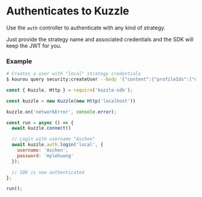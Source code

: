 # Authenticates to Kuzzle

Use the `auth` controller to authenticate with any kind of strategy.  

Just provide the strategy name and associated credentials and the SDK will keep the JWT for you.  

### Example

```bash
# Creates a user with "local" strategy credentials
$ kourou query security:createUser --body '{"content":{"profileIds":["default"]}, "credentials":{"local": {"username": "Aschen","password": "mylehuong"}}}'
```

```js
const { Kuzzle, Http } = require('kuzzle-sdk');

const kuzzle = new Kuzzle(new Http('localhost'))

kuzzle.on('networkError', console.error);

const run = async () => {
  await kuzzle.connect()

  // Login with username "Aschen"
  await kuzzle.auth.login('local', {
    username: 'Aschen',
    password: 'mylehuong'
  });

  // SDK is now authenticated
};

run();
```